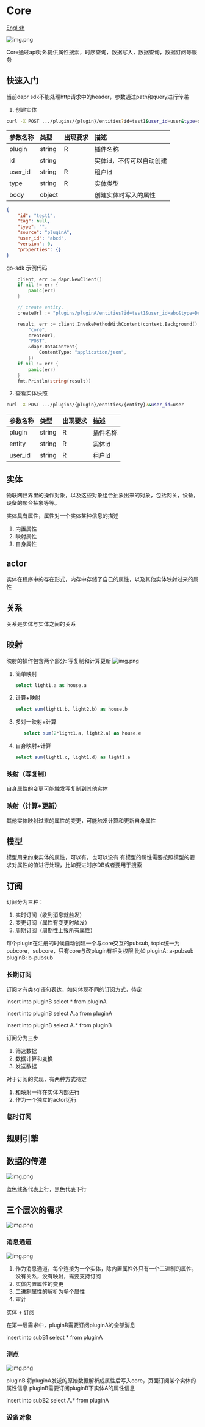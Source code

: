 # Core
[English](README.md)

![img.png](docs/images/architecture.png)

Core通过api对外提供属性搜索，时序查询，数据写入，数据查询，数据订阅等服务
    
## 快速入门
当前dapr sdk不能处理http请求中的header，参数通过path和query进行传递
1. 创建实体  

```bash
curl -X POST .../plugins/{plugin}/entities?id=test1&user_id=user&type=device  -d '{"property1":"abc"}'
```
参数名称            |类型        |出现要求    |描述  
:----            |:---        |:------    |:---    
plugin    |string        |R            |插件名称
id                |string        |            |实体id，不传可以自动创建
user_id                |string        |R            |租户id
type|string|R|实体类型
body|object||创建实体时写入的属性

```json
{
    "id": "test1",
    "tag": null,
    "type": "",
    "source": "pluginA",
    "user_id": "abcd",
    "version": 0,
    "properties": {}
}
```


go-sdk 示例代码
```go
    client, err := dapr.NewClient()
    if nil != err {
        panic(err)
    }

    // create entity.
    createUrl := "plugins/pluginA/entities?id=test1&user_id=abc&type=Device"

    result, err := client.InvokeMethodWithContent(context.Background(),
        "core",
        createUrl,
        "POST",
        &dapr.DataContent{
            ContentType: "application/json",
        })
    if nil != err {
        panic(err)
    }
    fmt.Println(string(result))
```
2. 查看实体快照

```bash
curl -X POST .../plugins/{plugin}/entities/{entity}?&user_id=user
```
参数名称            |类型        |出现要求    |描述  
:----            |:---        |:------    |:---    
plugin    |string        |R            |插件名称
entity                |string        |R            |实体id
user_id                |string        |R            |租户id

## 实体
物联网世界里的操作对象，以及这些对象组合抽象出来的对象，包括网关，设备，设备的聚合抽象等等。  

实体具有属性，属性对一个实体某种信息的描述  

1. 内置属性
2. 映射属性
3. 自身属性

## actor
实体在程序中的存在形式，内存中存储了自己的属性，以及其他实体映射过来的属性

## 关系
关系是实体与实体之间的关系

## 映射
映射的操作包含两个部分: 写复制和计算更新
![img.png](docs/images/mapping.png)
1. 简单映射
    ```sql
    select light1.a as house.a
    ``` 
2. 计算+映射
    ```sql
    select sum(light1.b, light2.b) as house.b
    ```
3. 多对一映射+计算
    ```sql
       select sum(2*light1.a, light2.a) as house.e
    ```
4. 自身映射+计算
    ```sql
    select sum(light1.c, light1.d) as light1.e
    ```
### 映射（写复制）
自身属性的变更可能触发写复制到其他实体

### 映射（计算+更新）
其他实体映射过来的属性的变更，可能触发计算和更新自身属性

## 模型
模型用来约束实体的属性，可以有，也可以没有
有模型的属性需要按照模型的要求对属性的值进行处理，比如要进时序DB或者要用于搜索

## 订阅
订阅分为三种：
1. 实时订阅（收到消息就触发）
2. 变更订阅（属性有变更时触发）
3. 周期订阅（周期性上报所有属性）


每个plugin在注册的时候自动创建一个与core交互的pubsub, topic统一为pubcore，subcore，只有core与改plugin有相关权限
比如
pluginA: a-pubsub
pluginB: b-pubsub

### 长期订阅

订阅才有类sql语句表达，如何体现不同的订阅方式，待定

insert into pluginB select * from pluginA

insert into pluginB select A.a from pluginA

insert into pluginB select A.* from pluginB

订阅分为三步
1. 筛选数据
2. 数据计算和变换
3. 发送数据

对于订阅的实现，有两种方式待定
1. 和映射一样在实体内部进行
2. 作为一个独立的actor运行


### 临时订阅



## 规则引擎





## 数据的传递
![img.png](docs/images/message_passing.png)
 
 蓝色线条代表上行，黑色代表下行
 
## 三个层次的需求

![img.png](docs/images/three_level_require.png)

### 消息通道

![img.png](docs/images/level1.png)

1. 作为消息通道，每个连接为一个实体，除内置属性外只有一个二进制的属性，没有关系，没有映射，需要支持订阅
2. 实体内置属性的变更
3. 二进制属性的解析为多个属性
4. 审计


实体 + 订阅

在第一层需求中，pluginB需要订阅pluginA的全部消息

insert into subB1 select * from pluginA

### 测点

![img.png](docs/images/level2.png)

pluginB 将pluginA发送的原始数据解析成属性后写入core，页面订阅某个实体的属性信息
pluginB需要订阅pluginB下实体A的属性信息

insert into subB2 select A.* from pluginA

### 设备对象

